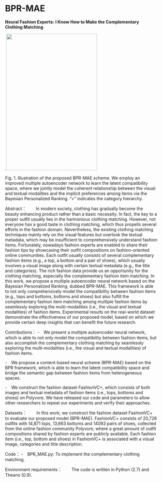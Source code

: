 # BPR-MAE
**Neural Fashion Experts: I Know How to Make the Complementary Clothing Matching**

.<img src="https://github.com/huanhuanjiayou/BPR-MAE/tree/master/img/framework.png" width="300" height="450" />

Fig. 1. Illustration of the proposed BPR-MAE scheme. We employ an improved multiple autoencoder network to learn the latent compatibility space, where we jointly model the coherent relationship between the visual and textual modalities and the implicit preferences among items via the Bayesian Personalized Ranking. “>” indicates the category hierarchy.

Abstract：
  In modern society, clothing has gradually become the beauty enhancing product rather than a basic necessity. In fact, the key to a proper outfit usually lies in the harmonious clothing matching. However, not everyone has a good taste in clothing matching, which thus propells several efforts in the fashion domain. Nevertheless, the existing clothing matching techniques mainly rely on the visual features but overlook the textual metadata, which may be insufficient to comprehensively understand fashion items. Fortunately, nowadays fashion experts are enabled to share their fashion tips by showcasing their outfit compositions on fashion-oriented online communities. Each outfit usually consists of several complementary fashion items (e.g., a top, a bottom and a pair of shoes), which usually involves a visual image along with certain textual metadata (e.g., the title and categories). The rich fashion data provide us an opportunity for the clothing matching, especially the complementary fashion item matching. In this work, we propose a multiple autoencoder neural network based on the Bayesian Personalized Ranking, dubbed BPR-MAE. This framework is able to not only comprehensively model the compatibility between fashion items (e.g., tops and bottoms, bottoms and shoes) but also fulfill the complementary fashion item matching among multiple fashion items by seamlessly exploring the multi-modalities (i.e., the visual and textual modalities) of fashion items. Experimental results on the real-world dataset demonstrate the effectiveness of our proposed model, based on which we provide certain deep insights that can benefit the future research.

Contributions：
- We present a multiple autoencoder neural network, which is able to not only model the compatibility between fashion items, but also accomplish the complementary clothing matching by seamlessly exploring the multi-modalities (i.e., the visual and textual modalities) of fashion items.

- We propose a content-based neural scheme (BPR-MAE) based on the BPR framework, which is able to learn the latent compatibility space and bridge the semantic gap between fashion items from heterogeneous spaces.

- We construct the fashion dataset FashionVC+, which consists of both images and textual metadata of fashion items (i.e., tops, bottoms and shoes) on Polyvore. We have released our code and parameters to allow other researchers to repeat our experiments and verify their approaches.

Datasets：
  In this work, we construct the fashion dataset FashionVC+ to evaluate our proposed model (BPR-MAE). FashionVC+ consists of 20,726 outfits with 14,871 tops, 13,663 bottoms and 14093 pairs of shoes, collected from the online fashion community Polyvore, where a great amount of outfit compositions shared by fashion experts are publicly available. Each fashion item (i.e., top, bottom and shoes) in FashionVC+ is associated with a visual image, categories and title description. 

Code：
- BPR_MAE.py: To implement the complementary clothing matching. 

Environment requirements：
  The code is written in Python (2.7) and Theano (0.9).
